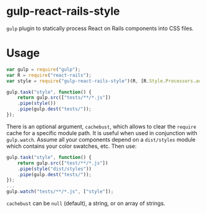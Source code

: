 gulp-react-rails-style
======================

`gulp` plugin to statically process React on Rails components into CSS files.

Usage
=====

```js
var gulp = require("gulp");
var R = require("react-rails");
var style = require("gulp-react-rails-style")(R, [R.Style.Processors.autoprefixer, R.Style.Processors.min]);

gulp.task("style", function() {
    return gulp.src(["tests/**/*.js"])
    .pipe(style())
    .pipe(gulp.dest("tests/"));
});
```


There is an optional argument, `cachebust`, which allows to clear the `require` cache for a specific module path.
It is useful when used in conjunction with `gulp.watch`.
Assume all your components depend on a `dist/styles` module which contains your color swatches, etc.
Then use:
```js
gulp.task("style", function() {
    return gulp.src(["test/**/*.js"])
    .pipe(style("dist/styles"))
    .pipe(gulp.dest("tests/"));
});
...
gulp.watch("tests/**/*.js", ["style"]);
```

`cachebust` can be `null` (default), a string, or on array of strings.
